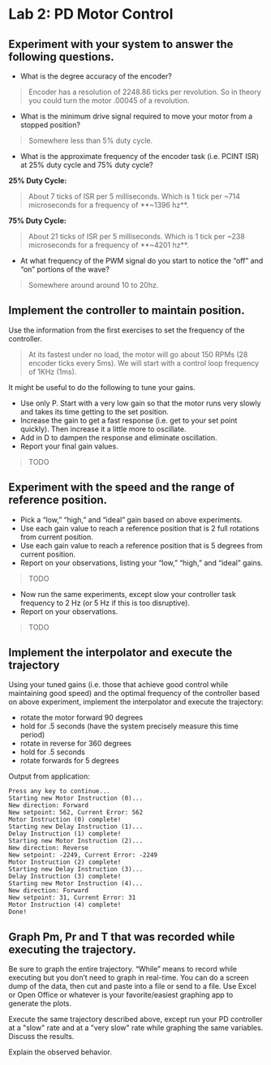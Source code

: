 # Lab 2: PD Motor Control

## Experiment with your system to answer the following questions.

* What is the degree accuracy of the encoder?

> Encoder has a resolution of 2248.86 ticks per revolution. So in theory you could turn the motor .00045 of a revolution.

* What is the minimum drive signal required to move your motor from a stopped position?

> Somewhere less than 5% duty cycle.

* What is the approximate frequency of the encoder task (i.e. PCINT ISR) at 25% duty cycle and 75% duty cycle?

**25% Duty Cycle:**

> About 7 ticks of ISR per 5 milliseconds. Which is 1 tick per ~714 microseconds for a frequency of **~1396 hz**.

**75% Duty Cycle:**

> About 21 ticks of ISR per 5 milliseconds. Which is 1 tick per ~238 microseconds for a frequency of **~4201 hz**.

* At what frequency of the PWM signal do you start to notice the “off” and “on” portions of the wave?

> Somewhere around around 10 to 20hz.

## Implement the controller to maintain position.

Use the information from the first exercises to set the frequency of the controller.

> At its fastest under no load, the motor will go about 150 RPMs (28 encoder ticks every 5ms). We will start with a control loop frequency of 1KHz (1ms).

It might be useful to do the following to tune your gains.

* Use only P. Start with a very low gain so that the motor runs very slowly and takes its time getting to the set position.
* Increase the gain to get a fast response (i.e. get to your set point quickly). Then increase it a little more to oscillate.
* Add in D to dampen the response and eliminate oscillation.
* Report your final gain values.

> TODO

## Experiment with the speed and the range of reference position.

* Pick a “low,” “high,” and “ideal” gain based on above experiments.
* Use each gain value to reach a reference position that is 2 full rotations from current position.
* Use each gain value to reach a reference position that is 5 degrees from current position.
* Report on your observations, listing your “low,” “high,” and “ideal” gains.

> TODO

* Now run the same experiments, except slow your controller task frequency to 2 Hz (or 5 Hz if this is too disruptive).
* Report on your observations.

> TODO


## Implement the interpolator and execute the trajectory

Using your tuned gains (i.e. those that achieve good control while maintaining good speed) and the optimal frequency of the controller based on above experiment, implement the interpolator and execute the trajectory:

* rotate the motor forward 90 degrees
* hold for .5 seconds (have the system precisely measure this time period)
* rotate in reverse for 360 degrees
* hold for .5 seconds
* rotate forwards for 5 degrees

Output from application:

```
Press any key to continue...
Starting new Motor Instruction (0)...
New direction: Forward
New setpoint: 562, Current Error: 562
Motor Instruction (0) complete!
Starting new Delay Instruction (1)...
Delay Instruction (1) complete!
Starting new Motor Instruction (2)...
New direction: Reverse
New setpoint: -2249, Current Error: -2249
Motor Instruction (2) complete!
Starting new Delay Instruction (3)...
Delay Instruction (3) complete!
Starting new Motor Instruction (4)...
New direction: Forward
New setpoint: 31, Current Error: 31
Motor Instruction (4) complete!
Done!
```

## Graph Pm, Pr and T that was recorded while executing the trajectory.

Be sure to graph the entire trajectory. “While” means to record while executing but you don’t need to graph in real-time. You can do a screen dump of the data, then cut and paste into a file or send to a file. Use Excel or Open Office or whatever is your favorite/easiest graphing app to generate the plots.

Execute the same trajectory described above, except run your PD controller at a "slow" rate and at a "very slow" rate while graphing the same variables. Discuss the results.

Explain the observed behavior.

